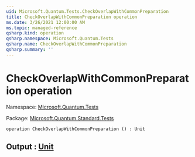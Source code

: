 ```yaml
---
uid: Microsoft.Quantum.Tests.CheckOverlapWithCommonPreparation
title: CheckOverlapWithCommonPreparation operation
ms.date: 3/26/2021 12:00:00 AM
ms.topic: managed-reference
qsharp.kind: operation
qsharp.namespace: Microsoft.Quantum.Tests
qsharp.name: CheckOverlapWithCommonPreparation
qsharp.summary: ''
---
```


# CheckOverlapWithCommonPreparation operation

Namespace: [Microsoft.Quantum.Tests](xref:Microsoft.Quantum.Tests)

Package: [Microsoft.Quantum.Standard.Tests](https://nuget.org/packages/Microsoft.Quantum.Standard.Tests)




```qsharp
operation CheckOverlapWithCommonPreparation () : Unit
```


## Output : [Unit](xref:microsoft.quantum.lang-ref.unit)

